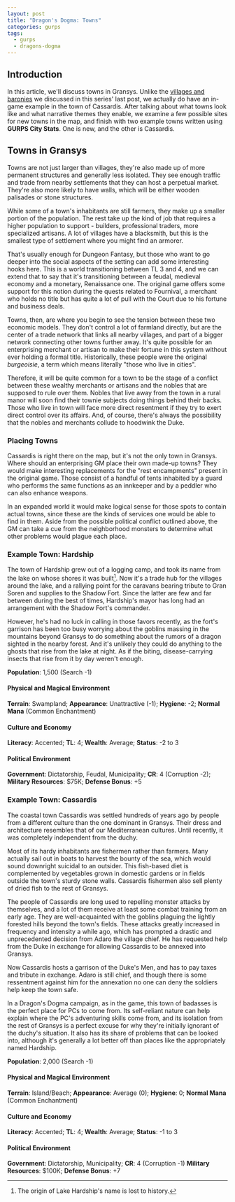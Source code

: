 ```yaml
---
layout: post
title: "Dragon's Dogma: Towns"
categories: gurps
tags:
  - gurps
  - dragons-dogma
---
```


## Introduction

In this article, we'll discuss towns in Gransys. Unlike
the [villages and baronies][last-post] we discussed in this series' last post,
we actually do have an in-game example in the town of Cassardis. After talking
about what towns look like and what narrative themes they enable, we examine a
few possible sites for new towns in the map, and finish with two example towns
written using **GURPS City Stats**. One is new, and the other is Cassardis.

## Towns in Gransys

Towns are not just larger than villages, they're also made up of more permanent
structures and generally less isolated. They see enough traffic and trade from
nearby settlements that they can host a perpetual market. They're also more
likely to have walls, which will be either wooden palisades or stone structures.

While some of a town's inhabitants are still farmers, they make up a smaller
portion of the population. The rest take up the kind of job that requires a
higher population to support - builders, professional traders, more specialized
artisans. A lot of villages have a blacksmith, but this is the smallest type of
settlement where you might find an armorer.

That's usually enough for Dungeon Fantasy, but those who want to go deeper into
the social aspects of the setting can add some interesting hooks here. This is a
world transitioning between TL 3 and 4, and we can extend that to say that it's
transitioning between a feudal, medieval economy and a monetary, Renaissance
one. The original game offers some support for this notion during the quests
related to Fournival, a merchant who holds no title but has quite a lot of pull
with the Court due to his fortune and business deals.

Towns, then, are where you begin to see the tension between these two economic
models. They don't control a lot of farmland directly, but are the center of a
trade network that links all nearby villages, and part of a bigger network
connecting other towns further away. It's quite possible for an enterprising
merchant or artisan to make their fortune in this system without ever holding a
formal title. Historically, these people were the original _burgeoisie_, a term
which means literally "those who live in cities".

Therefore, it will be quite common for a town to be the stage of a conflict
between these wealthy merchants or artisans and the nobles that are supposed to
rule over them. Nobles that live away from the town in a rural manor will soon
find their townie subjects doing things behind their backs. Those who live in
town will face more direct resentment if they try to exert direct control over
its affairs. And, of course, there's always the possibility that the nobles and
merchants collude to hoodwink the Duke.

### Placing Towns

Cassardis is right there on the map, but it's not the only town in
Gransys. Where should an enterprising GM place their own made-up towns? They
would make interesting replacements for the "rest encampments" present in the
original game. Those consist of a handful of tents inhabited by a guard who
performs the same functions as an innkeeper and by a peddler who can also
enhance weapons.

In an expanded world it would make logical sense for those spots to contain
actual towns, since these are the kinds of services one would be able to find in
them. Aside from the possible political conflict outlined above, the GM can take
a cue from the neighborhood monsters to determine what other problems would
plague each place.

### Example Town: Hardship

The town of Hardship grew out of a logging camp, and took its name from the lake
on whose shores it was built[^1]. Now it's a trade hub for the villages around
the lake, and a rallying point for the caravans bearing tribute to Gran Soren
and supplies to the Shadow Fort. Since the latter are few and far between during
the best of times, Hardship's mayor has long had an arrangement with the Shadow
Fort's commander.

However, he's had no luck in calling in those favors recently, as the fort's
garrison has been too busy worrying about the goblins massing in the mountains
beyond Gransys to do something about the rumors of a dragon sighted in the
nearby forest. And it's unlikely they could do anything to the ghosts that rise
from the lake at night. As if the biting, disease-carrying insects that rise
from it by day weren't enough.

**Population**: 1,500 (Search -1)

#### Physical and Magical Environment

**Terrain**: Swampland;
**Appearance**: Unattractive (-1);
**Hygiene**: -2;
**Normal Mana** (Common Enchantment)

#### Culture and Economy

**Literacy**: Accented;
**TL**: 4;
**Wealth**: Average;
**Status**: -2 to 3

#### Political Environment
**Government**: Dictatorship, Feudal, Municipality;
**CR**: 4 (Corruption -2);
**Military Resources**: $75K;
**Defense Bonus**: +5

### Example Town: Cassardis

The coastal town Cassardis was settled hundreds of years ago by people from a
different culture than the one dominant in Gransys. Their dress and architecture
resembles that of our Mediterranean cultures. Until recently, it was completely
independent from the duchy.

Most of its hardy inhabitants are fishermen rather than farmers. Many actually
sail out in boats to harvest the bounty of the sea, which would sound downright
suicidal to an outsider. This fish-based diet is complemented by vegetables
grown in domestic gardens or in fields outside the town's sturdy stone
walls. Cassardis fishermen also sell plenty of dried fish to the rest of
Gransys.

The people of Cassardis are long used to repelling monster attacks by
themselves, and a lot of them receive at least some combat training from an
early age. They are well-acquainted with the goblins plaguing the lightly
forested hills beyond the town's fields. These attacks greatly increased in
frequency and intensity a while ago, which has prompted a drastic and
unprecedented decision from Adaro the village chief. He has requested help from
the Duke in exchange for allowing Cassardis to be annexed into Gransys.

Now Cassardis hosts a garrison of the Duke's Men, and has to pay taxes and
tribute in exchange. Adaro is still chief, and though there is some ressentment
against him for the annexation no one can deny the soldiers help keep the town
safe.

In a Dragon's Dogma campaign, as in the game, this town of badasses is the
perfect place for PCs to come from. Its self-reliant nature can help explain
where the PC's adventuring skills come from, and its isolation from the rest of
Gransys is a perfect excuse for why they're initially ignorant of the duchy's
situation. It also has its share of problems that can be looked into, although
it's generally a lot better off than places like the appropriately named
Hardship.

**Population**: 2,000 (Search -1)

#### Physical and Magical Environment

**Terrain**: Island/Beach;
**Appearance**: Average (0);
**Hygiene**: 0;
**Normal Mana** (Common Enchantment)

#### Culture and Economy

**Literacy**: Accented;
**TL**: 4;
**Wealth**: Average;
**Status**: -1 to 3

#### Political Environment
**Government**: Dictatorship, Municipality;
**CR**: 4 (Corruption -1)
**Military Resources**: $100K;
**Defense Bonus**: +7

[last-post]: https://bira.github.io/octopus-carnival/gurps/2016/10/06/villages-and-baronies.html

[^1]: The origin of Lake Hardship's name is lost to history.
